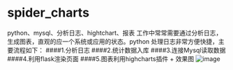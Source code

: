 # spider_charts
python、mysql、分析日志、hightchart、报表
工作中常常需要通过分析日志，生成图表，直观的应一个系统或应用的状态。python 处理日志非常方便快捷，主要流程如下：
####1.分析日志
####2.统计数据入库
####3.连接Mysql读取数据
####4.利用flask渲染页面
####5.图表利用highcharts插件
    + 效果图
    ![image](https://github.com/guyfar/spider_charts/blob/master/doc/chart.png)
